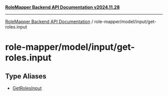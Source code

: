 [**RoleMapper Backend API Documentation v2024.11.28**](../../../../README.md)

***

[RoleMapper Backend API Documentation](../../../../modules.md) / role-mapper/model/input/get-roles.input

# role-mapper/model/input/get-roles.input

## Type Aliases

- [GetRolesInput](type-aliases/GetRolesInput.md)
